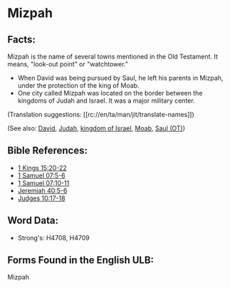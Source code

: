 # Mizpah

## Facts:

Mizpah is the name of several towns mentioned in the Old Testament. It means, "look-out point" or "watchtower."

* When David was being pursued by Saul, he left his parents in Mizpah, under the protection of the king of Moab.
* One city called Mizpah was located on the border between the kingdoms of Judah and Israel. It was a major military center.

(Translation suggestions: [[rc://en/ta/man/jit/translate-names]])

(See also: [David](../names/david.md), [Judah](../names/kingdomofjudah.md), [kingdom of Israel](../names/kingdomofisrael.md), [Moab](../names/moab.md), [Saul (OT)](../names/saul.md))

## Bible References:

* [1 Kings 15:20-22](rc://en/tn/help/1ki/15/20)
* [1 Samuel 07:5-6](rc://en/tn/help/1sa/07/05)
* [1 Samuel 07:10-11](rc://en/tn/help/1sa/07/10)
* [Jeremiah 40:5-6](rc://en/tn/help/jer/40/05)
* [Judges 10:17-18](rc://en/tn/help/jdg/10/17)

## Word Data:

* Strong's: H4708, H4709

## Forms Found in the English ULB:

Mizpah
